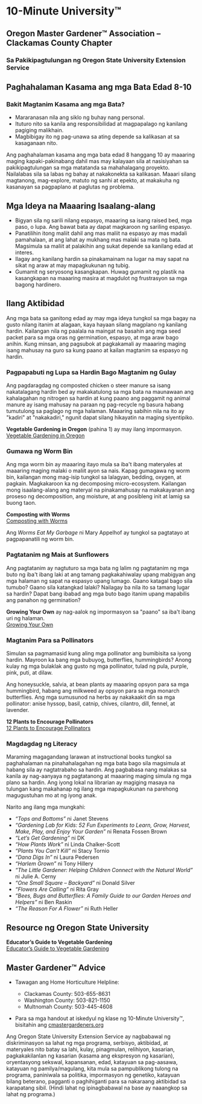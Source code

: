 # 10-Minute University™  
## Oregon Master Gardener™ Association – Clackamas County Chapter  
### Sa Pakikipagtulungan ng Oregon State University Extension Service  

## Paghahalaman Kasama ang mga Bata Edad 8-10  

### Bakit Magtanim Kasama ang mga Bata?  
- Mararanasan nila ang siklo ng buhay nang personal.  
- Ituturo nito sa kanila ang responsibilidad at magpapalago ng kanilang pagiging malikhain.  
- Magbibigay ito ng pag-unawa sa ating depende sa kalikasan at sa kasaganaan nito.  

Ang paghahalaman kasama ang mga bata edad 8 hanggang 10 ay maaaring maging kapaki-pakinabang dahil mas may kalayaan sila at nasisiyahan sa pakikipagtulungan sa mga matatanda sa mahahalagang proyekto. Nailalabas sila sa labas ng bahay at nakakonekta sa kalikasan. Maaari silang magtanong, mag-explore, matuto ng sanhi at epekto, at makakuha ng kasanayan sa pagpaplano at paglutas ng problema.  

## Mga Ideya na Maaaring Isaalang-alang  
- Bigyan sila ng sarili nilang espasyo, maaaring sa isang raised bed, mga paso, o lupa. Ang bawat bata ay dapat magkaroon ng sariling espasyo.  
- Panatilihin itong maliit dahil ang mas maliit na espasyo ay mas madali pamahalaan, at ang lahat ay mukhang mas malaki sa mata ng bata. Magsimula sa maliit at palakihin ang sukat depende sa kanilang edad at interes.  
- Ilagay ang kanilang hardin sa pinakamainam na lugar na may sapat na sikat ng araw at may mapagkukunan ng tubig.  
- Gumamit ng seryosong kasangkapan. Huwag gumamit ng plastik na kasangkapan na maaaring masira at magdulot ng frustrasyon sa mga bagong hardinero.  

## Ilang Aktibidad  
Ang mga bata sa ganitong edad ay may mga ideya tungkol sa mga bagay na gusto nilang itanim at alagaan, kaya hayaan silang magplano ng kanilang hardin. Kailangan nila ng paalala na maingat na basahin ang mga seed packet para sa mga oras ng germination, espasyo, at mga araw bago anihin. Kung minsan, ang pagsubok at pagkakamali ay maaaring maging isang mahusay na guro sa kung paano at kailan magtanim sa espasyo ng hardin.  

### Pagpapabuti ng Lupa sa Hardin Bago Magtanim ng Gulay  
Ang pagdaragdag ng composted chicken o steer manure sa isang nakatalagang hardin bed ay makakatulong sa mga bata na maunawaan ang kahalagahan ng nitrogen sa hardin at kung paano ang paggamit ng animal manure ay isang mahusay na paraan ng pag-recycle ng basura habang tumutulong sa paglago ng mga halaman. Maaaring sabihin nila na ito ay "kadiri" at "nakakadiri," ngunit dapat silang hikayatin na maging siyentipiko.  

**Vegetable Gardening in Oregon** (pahina 1) ay may ilang impormasyon.  
[Vegetable Gardening in Oregon](http://catalog.extension.oregonstate.edu/sites/catalog/files/project/pdf/ec871.pdf)  

### Gumawa ng Worm Bin  
Ang mga worm bin ay maaaring itayo mula sa iba't ibang materyales at maaaring maging malaki o maliit ayon sa nais. Kapag gumagawa ng worm bin, kailangan mong mag-isip tungkol sa lalagyan, bedding, oxygen, at pagkain. Magkakaroon ka ng decomposing micro-ecosystem. Kailangan mong isaalang-alang ang materyal na pinakamahusay na makakayanan ang proseso ng decomposition, ang moisture, at ang posibleng init at lamig sa buong taon.  

**Composting with Worms**  
[Composting with Worms](https://catalog.extension.oregonstate.edu/em9034)  

Ang *Worms Eat My Garbage* ni Mary Appelhof ay tungkol sa pagtatayo at pagpapanatili ng worm bin.  

### Pagtatanim ng Mais at Sunflowers  
Ang pagtatanim ay nagtuturo sa mga bata ng lalim ng pagtatanim ng mga buto ng iba't ibang laki at ang tamang pagkakahiwalay upang mabigyan ang mga halaman ng sapat na espasyo upang lumago. Gaano katagal bago sila tumubo? Gaano sila katangkad lalaki? Nailagay ba nila ito sa tamang lugar sa hardin? Dapat bang ibabad ang mga buto bago itanim upang mapabilis ang panahon ng germination?  

**Growing Your Own** ay nag-aalok ng impormasyon sa "paano" sa iba't ibang uri ng halaman.  
[Growing Your Own](https://catalog.extension.oregonstate.edu/em9027)  

### Magtanim Para sa Pollinators  
Simulan sa pagmamasid kung aling mga pollinator ang bumibisita sa iyong hardin. Mayroon ka bang mga bubuyog, butterflies, hummingbirds? Anong kulay ng mga bulaklak ang gusto ng mga pollinator, tulad ng pula, purple, pink, puti, at dilaw.  

Ang honeysuckle, salvia, at bean plants ay maaaring opsyon para sa mga hummingbird, habang ang milkweed ay opsyon para sa mga monarch butterflies. Ang mga sumusunod na herbs ay nakakaakit din sa mga pollinator: anise hyssop, basil, catnip, chives, cilantro, dill, fennel, at lavender.  

**12 Plants to Encourage Pollinators**  
[12 Plants to Encourage Pollinators](https://extension.oregonstate.edu/news/12-plants-entice-pollinators-your-garden)  

### Magdagdag ng Literacy  
Maraming magagandang larawan at instructional books tungkol sa paghahalaman na pinahahalagahan ng mga bata bago sila magsimula at habang sila ay nagtatrabaho sa hardin. Ang pagbabasa nang malakas sa kanila ay nag-aanyaya ng pagtatanong at maaaring maging simula ng mga plano sa hardin. Ang iyong lokal na librarian ay magiging masaya na tulungan kang makahanap ng ilang mga mapagkukunan na parehong magugustuhan mo at ng iyong anak.  

Narito ang ilang mga mungkahi:  
- *“Tops and Bottoms”* ni Janet Stevens  
- *“Gardening Lab for Kids: 52 Fun Experiments to Learn, Grow, Harvest, Make, Play, and Enjoy Your Garden”* ni Renata Fossen Brown  
- *“Let’s Get Gardening”* ni DK  
- *“How Plants Work”* ni Linda Chalker-Scott  
- *“Plants You Can’t Kill”* ni Stacy Tornio  
- *“Dana Digs In”* ni Laura Pedersen  
- *“Harlem Grown”* ni Tony Hillery  
- *“The Little Gardener: Helping Children Connect with the Natural World”* ni Julie A. Cerny  
- *“One Small Square – Backyard”* ni Donald Silver  
- *“Flowers Are Calling”* ni Rita Gray  
- *“Bees, Bugs and Butterflies: A Family Guide to our Garden Heroes and Helpers”* ni Ben Raskin  
- *“The Reason For A Flower”* ni Ruth Heller  

## Resource ng Oregon State University  
**Educator’s Guide to Vegetable Gardening**  
[Educator’s Guide to Vegetable Gardening](https://catalog.extension.oregonstate.edu/em9032)  

## Master Gardener™ Advice  
- Tawagan ang Home Horticulture Helpline:  
  - Clackamas County: 503-655-8631  
  - Washington County: 503-821-1150  
  - Multnomah County: 503-445-4608  

- Para sa mga handout at iskedyul ng klase ng 10-Minute University™, bisitahin ang [cmastergardeners.org](http://www.cmastergardeners.org)  

Ang Oregon State University Extension Service ay nagbabawal ng diskriminasyon sa lahat ng mga programa, serbisyo, aktibidad, at materyales nito batay sa lahi, kulay, pinagmulan, relihiyon, kasarian, pagkakakilanlan ng kasarian (kasama ang ekspresyon ng kasarian), oryentasyong sekswal, kapansanan, edad, katayuan sa pag-aasawa, katayuan ng pamilya/magulang, kita mula sa pampublikong tulong na programa, paniniwala sa politika, impormasyon ng genetiko, katayuan bilang beterano, pagganti o paghihiganti para sa nakaraang aktibidad sa karapatang sibil. (Hindi lahat ng ipinagbabawal na base ay naaangkop sa lahat ng programa.)